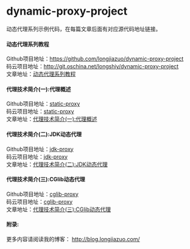 # dynamic-proxy-project
动态代理系列示例代码，在每篇文章后面有对应源代码地址链接。<br>

#### 动态代理系列教程 <br>
Github项目地址：<a href="https://github.com/longjiazuo/dynamic-proxy-project" target="_blank">https://github.com/longjiazuo/dynamic-proxy-project <br>
码云项目地址：<a href="http://git.oschina.net/longshiy/dynamic-proxy-project" target="_blank">http://git.oschina.net/longshiy/dynamic-proxy-project <br>
文章地址：<a href="http://blog.longjiazuo.com/archives/category/comprehensive/design-pattern/dynamic-agent" target="_blank">动态代理系列教程</a><br>

#### 代理技术简介(一):代理概述
Github项目地址：<a href="https://github.com/longjiazuo/dynamic-proxy-project/tree/master/static-proxy" target="_blank">static-proxy</a><br>
码云项目地址：<a href="http://git.oschina.net/longshiy/dynamic-proxy-project/tree/master/static-proxy" target="_blank">static-proxy</a><br>
文章地址：<a href="http://blog.longjiazuo.com/archives/1836" target="_blank">代理技术简介(一):代理概述</a><br>

#### 代理技术简介(二):JDK动态代理
Github项目地址：<a href="https://github.com/longjiazuo/dynamic-proxy-project/tree/master/jdk-proxy" target="_blank">jdk-proxy</a><br>
码云项目地址：<a href="http://git.oschina.net/longshiy/dynamic-proxy-project/tree/master/jdk-proxy" target="_blank">jdk-proxy</a><br>
文章地址：<a href="http://blog.longjiazuo.com/archives/1845" target="_blank">代理技术简介(二):JDK动态代理</a><br>

#### 代理技术简介(三):CGlib动态代理
Github项目地址：<a href="https://github.com/longjiazuo/dynamic-proxy-project/tree/master/cglib-proxy" target="_blank">cglib-proxy</a><br>
码云项目地址：<a href="http://git.oschina.net/longshiy/dynamic-proxy-project/tree/master/cglib-proxy" target="_blank">cglib-proxy</a><br>
文章地址：<a href="http://blog.longjiazuo.com/archives/1851" target="_blank">代理技术简介(三):CGlib动态代理</a><br>

#### 附录:
更多内容请阅读我的博客：
<a href="http://blog.longjiazuo.com/" target="_blank">http://blog.longjiazuo.com/